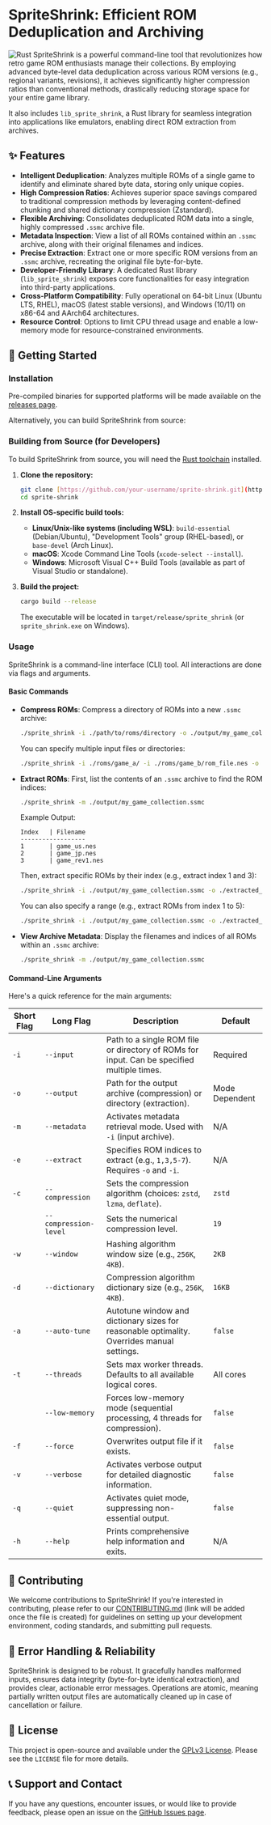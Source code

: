 # SpriteShrink: Efficient ROM Deduplication and Archiving

![Rust](https://github.com/rust-lang/rust/actions/workflows/rust.yml/badge.svg)
SpriteShrink is a powerful command-line tool that revolutionizes how retro game ROM enthusiasts manage their collections. By employing advanced byte-level data deduplication across various ROM versions (e.g., regional variants, revisions), it achieves significantly higher compression ratios than conventional methods, drastically reducing storage space for your entire game library.

It also includes `lib_sprite_shrink`, a Rust library for seamless integration into applications like emulators, enabling direct ROM extraction from archives.

## ✨ Features

* **Intelligent Deduplication**: Analyzes multiple ROMs of a single game to identify and eliminate shared byte data, storing only unique copies.
* **High Compression Ratios**: Achieves superior space savings compared to traditional compression methods by leveraging content-defined chunking and shared dictionary compression (Zstandard).
* **Flexible Archiving**: Consolidates deduplicated ROM data into a single, highly compressed `.ssmc` archive file.
* **Metadata Inspection**: View a list of all ROMs contained within an `.ssmc` archive, along with their original filenames and indices.
* **Precise Extraction**: Extract one or more specific ROM versions from an `.ssmc` archive, recreating the original file byte-for-byte.
* **Developer-Friendly Library**: A dedicated Rust library (`lib_sprite_shrink`) exposes core functionalities for easy integration into third-party applications.
* **Cross-Platform Compatibility**: Fully operational on 64-bit Linux (Ubuntu LTS, RHEL), macOS (latest stable versions), and Windows (10/11) on x86-64 and AArch64 architectures.
* **Resource Control**: Options to limit CPU thread usage and enable a low-memory mode for resource-constrained environments.

## 🚀 Getting Started

### Installation

Pre-compiled binaries for supported platforms will be made available on the [releases page](https://github.com/Zadeis/sprite_shrink/releases).

Alternatively, you can build SpriteShrink from source:

### Building from Source (for Developers)

To build SpriteShrink from source, you will need the [Rust toolchain](https://www.rust-lang.org/tools/install) installed.

1.  **Clone the repository:**

    ```bash
    git clone [https://github.com/your-username/sprite-shrink.git](https://github.com/your-username/sprite-shrink.git)
    cd sprite-shrink
    ```

2.  **Install OS-specific build tools:**

    * **Linux/Unix-like systems (including WSL)**: `build-essential` (Debian/Ubuntu), "Development Tools" group (RHEL-based), or `base-devel` (Arch Linux).
    * **macOS**: Xcode Command Line Tools (`xcode-select --install`).
    * **Windows**: Microsoft Visual C++ Build Tools (available as part of Visual Studio or standalone).

3.  **Build the project:**

    ```bash
    cargo build --release
    ```

    The executable will be located in `target/release/sprite_shrink` (or `sprite_shrink.exe` on Windows).

### Usage

SpriteShrink is a command-line interface (CLI) tool. All interactions are done via flags and arguments.

#### Basic Commands

* **Compress ROMs**:
    Compress a directory of ROMs into a new `.ssmc` archive:

    ```bash
    ./sprite_shrink -i ./path/to/roms/directory -o ./output/my_game_collection.ssmc
    ```

    You can specify multiple input files or directories:

    ```bash
    ./sprite_shrink -i ./roms/game_a/ -i ./roms/game_b/rom_file.nes -o ./output/combined_collection.ssmc
    ```

* **Extract ROMs**:
    First, list the contents of an `.ssmc` archive to find the ROM indices:

    ```bash
    ./sprite_shrink -m ./output/my_game_collection.ssmc
    ```

    Example Output:

    ```
    Index   | Filename
    ------------------
    1       | game_us.nes
    2       | game_jp.nes
    3       | game_rev1.nes
    ```

    Then, extract specific ROMs by their index (e.g., extract index 1 and 3):

    ```bash
    ./sprite_shrink -i ./output/my_game_collection.ssmc -o ./extracted_roms/ -e 1,3
    ```

    You can also specify a range (e.g., extract ROMs from index 1 to 5):

    ```bash
    ./sprite_shrink -i ./output/my_game_collection.ssmc -o ./extracted_roms/ -e 1-5
    ```

* **View Archive Metadata**:
    Display the filenames and indices of all ROMs within an `.ssmc` archive:

    ```bash
    ./sprite_shrink -m ./output/my_game_collection.ssmc
    ```

#### Command-Line Arguments

Here's a quick reference for the main arguments:

| Short Flag | Long Flag         | Description                                                                                             | Default     |
|------------|-------------------|---------------------------------------------------------------------------------------------------------|-------------|
| `-i`       | `--input`         | Path to a single ROM file or directory of ROMs for input. Can be specified multiple times.              | Required    |
| `-o`       | `--output`        | Path for the output archive (compression) or directory (extraction).                                    | Mode Dependent    |
| `-m`       | `--metadata`      | Activates metadata retrieval mode. Used with `-i` (input archive).                                      | N/A         |
| `-e`       | `--extract`       | Specifies ROM indices to extract (e.g., `1,3,5-7`). Requires `-o` and `-i`.                            | N/A         |
| `-c`       | `--compression`   | Sets the compression algorithm (choices: `zstd`, `lzma`, `deflate`).                                    | `zstd`      |
|            | `--compression-level` | Sets the numerical compression level.                                                                   | `19`        |
| `-w`       | `--window`        | Hashing algorithm window size (e.g., `256K`, `4KB`).                                                    | `2KB`       |
| `-d`       | `--dictionary`    | Compression algorithm dictionary size (e.g., `256K`, `4KB`).                                            | `16KB`      |
| `-a`       | `--auto-tune`     | Autotune window and dictionary sizes for reasonable optimality. Overrides manual settings.                | `false`     |
| `-t`       | `--threads`       | Sets max worker threads. Defaults to all available logical cores.                                       | All cores   |
|            | `--low-memory`    | Forces low-memory mode (sequential processing, 4 threads for compression).                              | `false`     |
| `-f`       | `--force`         | Overwrites output file if it exists.                                                                    | `false`     |
| `-v`       | `--verbose`       | Activates verbose output for detailed diagnostic information.                                           | `false`     |
| `-q`       | `--quiet`         | Activates quiet mode, suppressing non-essential output.                                                 | `false`     |
| `-h`       | `--help`          | Prints comprehensive help information and exits.                                                        | N/A         |

## 🤝 Contributing

We welcome contributions to SpriteShrink! If you're interested in contributing, please refer to our [CONTRIBUTING.md](CONTRIBUTING.md) (link will be added once the file is created) for guidelines on setting up your development environment, coding standards, and submitting pull requests.

## 🐛 Error Handling & Reliability

SpriteShrink is designed to be robust. It gracefully handles malformed inputs, ensures data integrity (byte-for-byte identical extraction), and provides clear, actionable error messages. Operations are atomic, meaning partially written output files are automatically cleaned up in case of cancellation or failure.

## 📄 License

This project is open-source and available under the [GPLv3 License](https://www.gnu.org/licenses/gpl-3.0.en.html). Please see the `LICENSE` file for more details.

## 📞 Support and Contact

If you have any questions, encounter issues, or would like to provide feedback, please open an issue on the [GitHub Issues page](https://github.com/your-username/sprite-shrink/issues).
